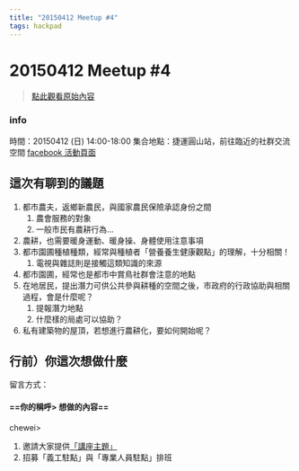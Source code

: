 ```yaml
---
title: "20150412 Meetup #4"
tags: hackpad
---
```


# 20150412 Meetup #4

> [點此觀看原始內容](https://g0v.hackpad.tw/6lGh4ynj6VZ)

### info

時間：20150412 (日) 14:00-18:00
集合地點：捷運圓山站，前往臨近的社群交流空間
[facebook 活動頁面](https://www.facebook.com/events/904453382950131/)

## 這次有聊到的議題

1.  都市農夫，返鄉新農民，與國家農民保險承認身份之間
    1.  農會服務的對象
    2.  一般市民有農耕行為...
2.  農耕，也需要暖身運動、暖身操、身體使用注意事項
3.  都市園圃種植種類，經常與種植者「營養養生健康觀點」的理解，十分相關！
    1.  電視與雜誌則是接觸這類知識的來源
4.  都市園圃，經常也是都市中賞鳥社群會注意的地點
5.  在地居民，提出潛力可供公共參與耕種的空間之後，市政府的行政協助與相關過程，會是什麼呢？
    1.  提報潛力地點
    2.  什麼樣的局處可以協助？
6.  私有建築物的屋頂，若想進行農耕化，要如何開始呢？


## 行前）你這次想做什麼

留言方式：
#### ==你的稱呼\> 想做的內容==


chewei>
1.  邀請大家提供[「講座主題」](http://hackfoldr.org/Taipei-Urban-Agri/auejYcaaclb)
2.  招募「義工駐點」與「專業人員駐點」排班

